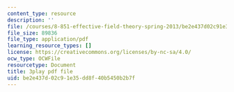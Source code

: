 ```yaml
---
content_type: resource
description: ''
file: /courses/8-851-effective-field-theory-spring-2013/be2e437d02c91e35dd8f40b5450b2b7f_tKo9-jn7A3g.pdf
file_size: 89836
file_type: application/pdf
learning_resource_types: []
license: https://creativecommons.org/licenses/by-nc-sa/4.0/
ocw_type: OCWFile
resourcetype: Document
title: 3play pdf file
uid: be2e437d-02c9-1e35-dd8f-40b5450b2b7f
---
```

